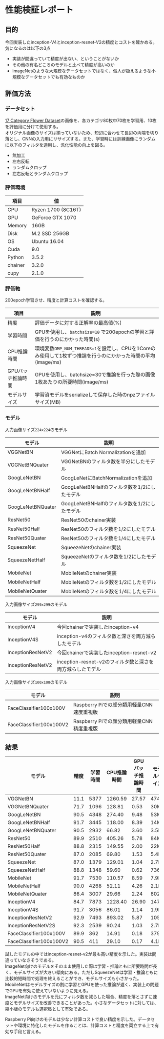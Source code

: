# 性能検証レポート

## 目的

今回実装したinception-V4とinception-resnet-V2の精度とコストを確かめる。気になるのは以下の3点  

* 実装が間違っていて精度が出ない、ということがないか
* その他の有名どころのモデルと比べて精度が高いのか
* ImageNetのような大規模なデータセットではなく、個人が扱えるような小規模なデータセットでも有効なものか

## 評価方法

### データセット

[17 Category Flower Dataset](http://www.robots.ox.ac.uk/~vgg/data/flowers/17/)の画像を、各カテゴリ80枚中70枚を学習用、10枚を評価用に分けて使用する。  
オリジナル画像のサイズは揃っていないため、短辺に合わせて長辺の両端を切り落とし、CNNの入力用にリサイズする。また、学習時には訓練画像にランダムに以下のフィルタを適用し、汎化性能の向上を図る。

* 無加工
* 左右反転
* ランダムクロップ
* 左右反転とランダムクロップ

### 評価環境

| 項目 | 値 |
| ---- | --- |
| CPU  | Ryzen 1700 (8C16T) |
| GPU  | GeForce GTX 1070 |
| Memory | 16GB |
| Disk | M.2 SSD 256GB |
| OS | Ubuntu 16.04 |
| Cuda | 9.0 |
| Python | 3.5.2 |
| chainer | 3.2.0 |
| cupy | 2.1.0 |

### 評価軸

200epoch学習させ、精度と計算コストを確認する。

| 項目 | 説明 |
| ---- | ---- |
| 精度 | 評価データに対する正解率の最高値(%) |
| 学習時間 | GPUを使用し、`batchsize=10` で200epochの学習と評価を行うのにかかった時間(s) |
| CPU推論時間 | 環境変数`OMP_NUM_THREADS=1`を設定し、CPUを1Coreのみ使用して1枚ずつ推論を行うのにかかった時間の平均(image/ms) |
| GPUバッチ推論時間 | GPUを使用し、batchsize=30で推論を行った際の画像1枚あたりの所要時間(image/ms) |
| モデルサイズ | 学習済モデルをserializeして保存した時のnpzファイルサイズ(MB) |

### モデル

入力画像サイズ`224x224`のモデル

| モデル | 説明 |
| --- | --- |
| VGGNetBN | VGGNetにBatch Normalizationを追加 |
| VGGNetBNQuater | VGGNetBNのフィルタ数を半分にしたモデル |
| GoogLeNetBN | GoogLeNetにBatchNormalizationを追加 |
| GoogLeNetBNHalf | GoogLeNetBNHalfのフィルタ数を1/2にしたモデル |
| GoogLeNetBNQuater | GoogLeNetBNHalfのフィルタ数を1/2にしたモデル |
| ResNet50 | ResNet50のchainer実装 |
| ResNet50Half | ResNet50のフィルタ数を1/2にしたモデル |
| ResNet50Quater | ResNet50のフィルタ数を1/4にしたモデル |
| SqueezeNet | SqueezeNetのchainer実装 |
| SqueezeNetHalf | SqueezeNetのフィルタ数を1/2にしたモデル |
| MobileNet | MobileNetのchainer実装 |
| MobileNetHalf | MobileNetのフィルタ数を1/2にしたモデル |
| MobileNetQuater | MobileNetのフィルタ数を1/4にしたモデル |

入力画像サイズ`299x299`のモデル

| モデル | 説明 |
| --- | --- |
| InceptionV4 | 今回chainerで実装したinception-v4 |
| InceptionV4S | inception-v4のフィルタ数と深さを両方減らしたモデル |
| InceptionResNetV2 | 今回chainerで実装したinception-resnet-v2 |
| InceptionResNetV2 | inception-resnet-v2のフィルタ数と深さを両方減らしたモデル |

入力画像サイズ`100x100`のモデル

| モデル | 説明 |
| --- | --- |
| FaceClassifier100x100V | Raspberry Piでの顔分類用軽量CNN 速度重視版 |
| FaceClassifier100x100V2 | Raspberry Piでの顔分類用軽量CNN 精度重視版 |

## 結果

| モデル                 | 精度 | 学習時間  | CPU推論時間 | GPUバッチ推論時間 | モデルサイズ |
| ---------------------- | ---- | --------- | ----------- | ----------------- | ------------ |
| VGGNetBN               | 11.1 | 5377      | 1260.59     | 27.57             | 474M         |
| VGGNetBNQuater         | 71.7 | 1096      | 128.81      | 0.53              | 30M          |
| GoogLeNetBN            | 90.5 | 4348      | 274.40      | 9.48              | 53M          |
| GoogLeNetBNHalf        | 91.7 | 3445      | 118.00      | 8.39              | 14M          |
| GoogLeNetBNQuater      | 90.5 | 2932      | 66.82       | 3.60              | 3.5M         |
| ResNet50               | 89.9 | 2510      | 405.26      | 5.78              | 84M          |
| ResNet50Half           | 88.8 | 2315      | 149.55      | 2.00              | 22M          |
| ResNet50Quater         | 87.0 | 2085      | 69.80       | 1.53              | 5.4M         |
| SqueezeNet             | 87.0 | 1379      | 129.01      | 1.04              | 2.7M         |
| SqueezeNetHalf         | 88.8 | 1348      | 59.60       | 0.62              | 736K         |
| MobileNet              | 91.7 | 7530      | 110.57      | 8.59              | 7.9M         |
| MobileNetHalf          | 90.0 | 4268      | 52.11       | 4.26              | 2.1M         |
| MobileNetQuater        | 86.4 | 3007      | 29.66       | 2.24              | 602K         |
| InceptionV4            | 84.7 | 7873      | 1228.40     | 26.90             | 147M         |
| InceptionV4S           | 91.7 | 3056      | 86.01       | 1.14              | 1.9M         |
| InceptionResNetV2      | 92.9 | 7493      | 893.02      | 5.87              | 105M         |
| InceptionResNetV2S     | 92.3 | 2539      | 90.24       | 1.03              | 2.7M         |
| FaceClassifier100x100V | 89.9 | 362       | 14.91       | 0.18              | 379K         |
| FaceClassifier100x100V2| 90.5 | 411       | 29.10       | 0.17              | 4.1M         |

試したモデルの中ではinception-resnet-v2が最も高い精度を示した。実装は間違っていなさそうである。  
ImageNet向けのモデルをそのまま使用した際は学習・推論ともに所要時間が長く、モデルサイズが大きい傾向にある。ただしSqueezeNetは学習・推論ともに比較的短時間で処理を終えることができ、モデルサイズも小さかった。MobileNetはモデルサイズの割に学習とGPUを使った推論が遅く、実装上の問題でGPUを有効に使えていないように見える。  
ImageNet向けのモデルを元にフィルタ数を減らした場合、精度を落とさずに速度とモデルサイズを改善できることがあった。小さなデータセットに対しては、縮小版のモデルも選択肢として有効である。

Raspberry Pi向けのモデルは少ない計算コストで良い精度を示した。データセットや環境に特化したモデルを作ることは、計算コストと精度を両立する上で有効な手段と言える。
